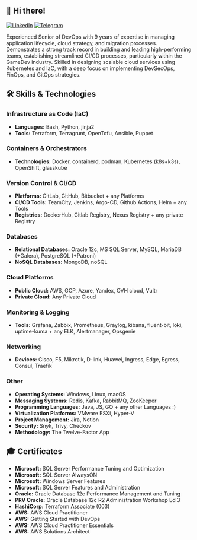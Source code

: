 ## 👋 Hi there!

[![LinkedIn](https://img.shields.io/badge/LinkedIn-%230077B5.svg?logo=linkedin&logoColor=white)](https://www.linkedin.com/in/q163i/)
[![Telegram](https://img.shields.io/badge/Telegram-%232CA5E0.svg?logo=telegram&logoColor=white)](https://t.me/q163i)

Experienced Senior of DevOps with 9 years of expertise in managing application lifecycle, cloud strategy, and migration processes. Demonstrates a strong track record in building and leading high-performing teams, establishing streamlined CI/CD processes, particularly within the GameDev industry. Skilled in designing scalable cloud services using Kubernetes and IaC, with a deep focus on implementing DevSecOps, FinOps, and GitOps strategies.

## 🛠 Skills & Technologies
### Infrastructure as Code (IaC)
- **Languages:** Bash, Python, jinja2
- **Tools:** Terraform, Terragrunt, OpenTofu, Ansible, Puppet

### Containers & Orchestrators
- **Technologies:** Docker, containerd, podman, Kubernetes (k8s+k3s), OpenShift, glasskube

### Version Control & CI/CD
- **Platforms:** GitLab, GitHub, Bitbucket + any Platforms
- **CI/CD Tools:** TeamCity, Jenkins, Argo-CD, Github Actions, Helm + any Tools
- **Registries:** DockerHub, Gitlab Registry, Nexus Registry + any private Registry

### Databases
- **Relational Databases:** Oracle 12c, MS SQL Server, MySQL, MariaDB (+Galera), PostgreSQL (+Patroni)
- **NoSQL Databases:** MongoDB, noSQL

### Cloud Platforms
- **Public Cloud:** AWS, GCP, Azure, Yandex, OVH cloud, Vultr
- **Private Cloud:** Any Private Cloud

### Monitoring & Logging
- **Tools:** Grafana, Zabbix, Prometheus, Graylog, kibana, fluent-bit, loki, uptime-kuma + any ELK, Alertmanager, Opsgenie

### Networking
- **Devices:** Cisco, F5, Mikrotik, D-link, Huawei, Ingress, Edge, Egress, Consul, Traefik 

### Other
- **Operating Systems:** Windows, Linux, macOS
- **Messaging Systems:** Redis, Kafka, RabbitMQ, ZooKeeper
- **Programming Languages:** Java, JS, GO + any other Languages :)
- **Virtualization Platforms:** VMware ESXi, Hyper-V
- **Project Management:** Jira, Notion
- **Security:** Snyk, Trivy, Checkov
- **Methodology:** The Twelve-Factor App

## 🎓 Certificates
- **Microsoft:** SQL Server Performance Tuning and Optimization
- **Microsoft:** SQL Server AlwaysON
- **Microsoft:** Windows Server Features
- **Microsoft:** SQL Server Features and Administration
- **Oracle:** Oracle Database 12c Performance Management and Tuning
- **PRV Oracle:** Oracle Database 12c R2 Administration Workshop Ed 3
- **HashiCorp:** Terraform Associate (003)
- **AWS:** AWS Cloud Practitioner
- **AWS:** Getting Started with DevOps
- **AWS:** AWS Cloud Practitioner Essentials
- **AWS:** AWS Solutions Architect
